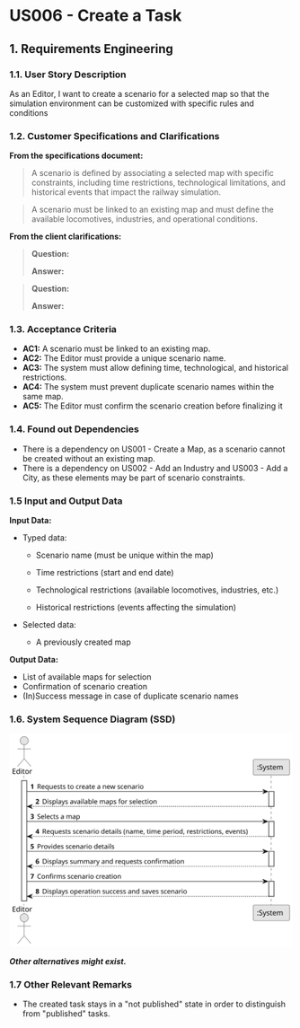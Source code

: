 # US006 - Create a Task

## 1. Requirements Engineering

### 1.1. User Story Description

As an Editor, I want to create a scenario for a selected map so that the simulation environment can be customized with specific rules and conditions

### 1.2. Customer Specifications and Clarifications 

**From the specifications document:**

>	A scenario is defined by associating a selected map with specific constraints, including time restrictions, technological limitations, and historical events that impact the railway simulation. 

>	A scenario must be linked to an existing map and must define the available locomotives, industries, and operational conditions. 

**From the client clarifications:**

> **Question:** 
>
> **Answer:** 

> **Question:**
>
> **Answer:** 

### 1.3. Acceptance Criteria

* **AC1:** A scenario must be linked to an existing map.
* **AC2:** The Editor must provide a unique scenario name.
* **AC3:** The system must allow defining time, technological, and historical restrictions.
* **AC4:** The system must prevent duplicate scenario names within the same map.
* **AC5:** The Editor must confirm the scenario creation before finalizing it

### 1.4. Found out Dependencies

* There is a dependency on US001 - Create a Map, as a scenario cannot be created without an existing map.
* There is a dependency on US002 - Add an Industry and US003 - Add a City, as these elements may be part of scenario constraints.

### 1.5 Input and Output Data

**Input Data:**

* Typed data:
  * Scenario name (must be unique within the map)

  * Time restrictions (start and end date)

  * Technological restrictions (available locomotives, industries, etc.)

  * Historical restrictions (events affecting the simulation)
	
* Selected data:
  * A previously created map 

**Output Data:**

* List of available maps for selection
* Confirmation of scenario creation
* (In)Success message in case of duplicate scenario names

### 1.6. System Sequence Diagram (SSD)

![System Sequence Diagram](svg/US004-SSD.svg)

**_Other alternatives might exist._**

### 1.7 Other Relevant Remarks

* The created task stays in a "not published" state in order to distinguish from "published" tasks.
